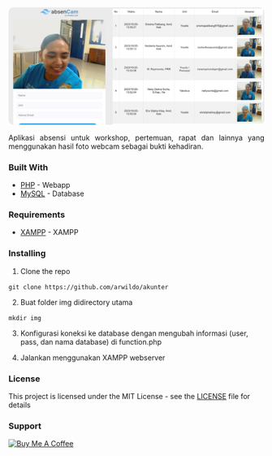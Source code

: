 <p align=center> 
  <img src="https://raw.githubusercontent.com/arwildo/absencam/master/preview/absenCam-preview.png" width="800">
</p>

<p style="text-align: justify;">
Aplikasi absensi untuk workshop, pertemuan, rapat dan lainnya yang menggunakan hasil foto webcam sebagai bukti kehadiran.
</p>


### Built With

* [PHP](https://www.php.net/) - Webapp
* [MySQL](https://www.mysql.com/) - Database


### Requirements
* [XAMPP](https://www.apachefriends.org/) - XAMPP


### Installing

1. Clone the repo

```
git clone https://github.com/arwildo/akunter
```

2. Buat folder img didirectory utama

```
mkdir img
```

3. Konfigurasi koneksi ke database dengan mengubah informasi (user, pass, dan nama database) di function.php

4. Jalankan menggunakan XAMPP webserver


### License

This project is licensed under the MIT License - see the [LICENSE](LICENSE) file for details


### Support

<a href="https://www.buymeacoffee.com/Arwildo " target="_blank"><img src="https://www.buymeacoffee.com/assets/img/custom_images/white_img.png" alt="Buy Me A Coffee" style="height: auto !important;width: auto !important;" ></a>
